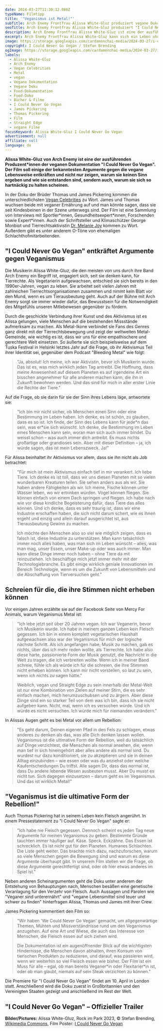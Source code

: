 ```yaml
---
date: 2024-03-27T11:30:12.086Z
typeName: Filmtipp
title: '"Veganismus ist Metal!"'
subTitle: Arch Enemy Frontfrau Alissa White-Gluz produziert vegane Doku
seoTitle: Arch Enemy Frontfrau Alissa White-Gluz produziert "I Could Never Go Vegan"
description: Arch Enemy Frontfrau Alissa White-Gluz ist eine der ausführenden Produzent*innen der neuen veganen Doku "I Could Never Go Vegan". Schaut Euch hier den Trailer an und erfahrt alles über den Film!
excerpt: Arch Enemy Frontfrau Alissa White-Gluz kann sich ein Leben ohne den Kampf für Tierrechte nicht vorstellen. Jetzt hat die Musikerin und Aktivistin als ausführende Produzentin der neuen veganen Doku "I Could Never Go Vegan" einen weiteren wichtigen Meilenstein gesetzt. Lest hier alles über den bahnbrechenden Film!
image: https://storage.googleapis.com/cardamonchai-media/2024-03-27/i-could-never-go-vegan-alissa-white-gluz-soundsvegan-com-1-jpg-imagine-181828_626b70_1024_768/640.webp
copyright: I Could Never Go Vegan / Stefan Brending
ogImage: https://storage.googleapis.com/cardamonchai-media/2024-03-27/i-could-never-go-vegan-alissa-white-gluz-soundsvegan-com-og-jpg-imagine-181818_474e51_1200_628/640.webp
labels:
  - Alissa White-Gluz
  - Arch Enemy
  - Vegan Celebrities
  - Metal
  - vegan
  - Vegane Dokumentation
  - Vegane Doku
  - Food-Dokumentation
  - Food-Doku
  - Bücher & Filme
  - I Could Never Go Vegan
  - James Pickering
  - Thomas Pickering
  - Film
  - Straight Edge
  - vegane Filme
focusKeyword: Alissa White-Gluz I Could Never Go Vegan
advertisement: null
affiliate: null
language: de
---
```


**Alissa White-Gluz von Arch Enemy ist eine der ausführenden Produzent\*innen der veganen Dokumentation "I Could Never Go Vegan". Der Film soll einige der bekanntesten Argumente gegen die vegane Lebensweise entkräften und nicht nur zeigen, warum sie keinen Sinn ergeben und wie sie entstanden sind, sondern auch, warum sie sich so hartnäckig zu halten scheinen.**

In der Doku der Brüder Thomas und James Pickering kommen die unterschiedlichsten [Vegan Celebrities](tag/vegan-celebrities) zu Wort. James und Thomas wuchsen beide mit veganer Ernährung auf und man könnte sagen, dass sie seit Kindesbeinen in der Szene unterwegs sind. Der Film ist eine Sammlung von Interviews mit Sportler\*innen, Gesundheitsexpert\*innen, Forschenden sowie Expert\*innen. Auch der Schriftsteller und Klimaschützer George Monbiot und Tierrechtsaktivistin [Dr. Melanie Joy](/2019/03/warum-wir-hunde-lieben-schweine-essen-und-kuehe-anziehen/) kommen zu Wort. Außerdem gibt es unter anderem O-Töne von ehemaligen Schlachthofmitarbeitenden.

## "I Could Never Go Vegan" entkräftet Argumente gegen Veganismus

Die Musikerin Alissa White-Gluz, die den meisten von uns durch ihre Band Arch Enemy ein Begriff ist, engagiert sich, seit sie denken kann, für Tierrechte. Als Vegetarierin aufgewachsen, entschied sie sich bereits in den 1990er-Jahren, vegan zu leben. Sie arbeitet seit vielen Jahren mit zahlreichen Tierrechtsorganisationen zusammen und nimmt kein Blatt vor den Mund, wenn es um Tierausbeutung geht. Auch auf der Bühne mit Arch Enemy sorgt sie immer wieder dafür, das Bewusstsein für die Notwendigkeit des Mitgefühls unseren Mitlebewesen gegenüber zu fördern.

Durch die geschickte Verbindung ihrer Kunst und des Aktivismus ist es Alissa gelungen, viele Menschen auf die bestehenden Missstände aufmerksam zu machen. Als Metal-Ikone verbindet sie Fans des Genres ganz direkt mit der Tierrechtsbewegung und zeigt der weltweiten Metal-Gemeinde, wie wichtig es ist, dass wir uns für eine empathischere und gerechtere Welt einsetzen. So äußerte sie sich beispielsweise auf dem Tuska Festival in Helsinki letztes Jahr auf die Frage, ob ihr Aktivismus Teil ihrer Identität sei, gegenüber dem Podcast "Bleeding Metal" wie folgt:

> "Ja, absolut! Ich meine, ich war Aktivistin, bevor ich Musikerin wurde. Das ist es, was mich wirklich jeden Tag antreibt. Die Hoffnung, dass meine Anwesenheit auf diesem Planeten es auf irgendeine Art ein bisschen angenehmer für alle anderen machen kann, die ihn in Zukunft bewohnen werden. Und das sind für mich in aller erster Linie die Rechte der Tiere."

Auf die Frage, ob sie darin für sie der Sinn ihres Lebens läge, antwortete sie:

> "Ich bin mir nicht sicher, ob Menschen einen Sinn oder eine Bestimmung im Leben haben. Ich denke, es ist schön, zu glauben, dass es so ist. Ich finde, der Sinn des Lebens kann für jede\*n das sein, was er\*sie sich wünscht. Ich denke, die Bestimmung im Leben eines Menschen kann sein, woran man sich auch immer bindet. Du weisst schon – was auch immer dich antreibt. Es muss nichts großartige oder grandioses sein. Aber mit dieser Definition – ja, ich würde sagen, das ist mein Lebenszweck. Ja!"

Für Alissa beinhaltet ihr Aktivismus vor allem, dass sie ihn nicht als Job betrachtet:

> "Für mich ist mein Aktivismus einfach tief in mir verankert. Ich liebe Tiere. Ich denke es ist toll, dass wir uns diesen Planeten mit so vielen wunderbaren Kreaturen teilen. Sie sehen anders aus als wir. Sie haben andere Fähigkeiten als wir. Ich meine, Fische können unter Wasser leben, wo wir ertrinken würden. Vögel können fliegen. Sie können einfach von einem Dach springen und fliegen. Ich habe nach wie vor diese kindliche Begeisterung dafür, dass Tiere das alles können. Und ich denke, dass es sehr traurig ist, dass wir eine Industrie erschaffen haben, die sich nicht darum schert, wie es ihnen ergeht und einzig und allein darauf ausgerichtet ist, aus Tierausbeutung Gewinn zu machen.
>
> Ich möchte den Menschen also so viel wie möglich zeigen, dass es falsch ist, diese Industrie zu unterstützen. Man kann tatsächlich immer noch alles haben, was man sich im Leben wünscht – alles, was man mag, unser Essen, unser Make-up oder was auch immer. Man kann diese Dinge immer noch haben – ohne Tiere da mit reinzuziehen. Ich beschäftige mich jetzt immer mehr mit der Technologiebranche. Es gibt einige wirklich geniale Innovationen im Bereich Technologie, wenn es um die Zukunft von Lebensmitteln und die Abschaffung von Tierversuchen geht."

## Schreien für die, die ihre Stimmen nicht erheben können

Vor einigen Jahren erzählte sie auf der Facebook Seite von Mercy For Animals, warum Veganismus Metal ist:

> "Ich lebe jetzt seit über 20 Jahren vegan. Ich war Veganerin, bevor ich Musikerin wurde. Ich habe in meinem ganzen Leben kein Fleisch gegessen. Ich bin in einem komplett vegetarischen Haushalt aufgewachsen also war der Veganismus für mich der logische nächste Schritt. Als ich angefangen habe, Musik zu machen, gab es nichts, über das ich mehr reden wollte, als Tierrechte. Ich habe also diese harte, passionierte Form der Musik genutzt, die Nachricht in die Welt zu tragen, die ich verbreiten wollte. Wenn ich in meiner Band schreie, fühle ich als würde ich für die schreien, die ihre Stimmen nicht erheben können. Ich kann mir nicht vorstellen, so laut zu sein, wenn ich nichts zu sagen hätte."
>
> Weiblich, vegan und Straight Edge zu sein innerhalb der Metal-Welt ist nur eine Kombination von Zielen auf meiner Stirn, die es sehr einfach machen, mich herumzuschubsen und zu ärgern. Aber diese Dinge sind ein so starker Teil von dem was ich bin, dass ich sie nicht aufgeben kann. Nicht, mal, wenn ich es versuchen würde. Und ich würde es nicht versuchen. Ich würde mich für niemanden verändern."

In Alissas Augen geht es bei Metal vor allem um Rebellion:

> "Es geht darum, Deinen eigenen Pfad in den Fels zu schlagen, etwas anderes zu denken als das, was alle Dich denken lassen wollen. Veganismus ist die ultimative Form der Rebellion, weil du tatsächlich auf Dinge verzichtest, die Menschen als normal ansehen, die, wenn man tief in sich hineingehört aber alles andere als normal sind. Du wurdest nur dazu konditioniert, sie zu akzeptieren und sie in deinen Alltag einzubinden – wie essen oder was du anziehst oder welche Kaufentscheidungen Du triffst. Alle sagen Dir, dass das normal ist, dass Du andere lebende Wesen ausbeuten musst. Aber Du musst es nicht tun. Sich dagegen einzusetzen – darum geht es im Veganismus. Und das ist wirklich Metal!"

## "Veganismus ist die ultimative Form der Rebellion!"

Auch Thomas Pickering hat in seinem Leben kein Fleisch angerührt. In einem Pressestatement zu "I Could Never Go Vegan" sagte er:

> "Ich habe nie Fleisch gegessen. Dennoch scheint es jeden Tag neue Argumente für meinen Veganismus zu geben. Bestimmte Gründe tauchten immer häufiger auf. Käse. Speck. Eckzähne. Das Essen ist schrecklich. Es ist nicht gut für den Planeten. Humanes Schlachten. Die Liste geht weiter. Das brachte mich dazu, nachzuforschen, warum so viele Menschen gegen die Bewegung sind und warum es diese Argumente überhaupt gibt. In unserem Film stellen wir die Frage, ob diese Argumente gerechtfertigt sind, oder ob hier etwas anderes im Spiel ist."

Neben anderen Scheinargumenten geht die Doku unter anderem der Entstehung von Behauptungen nach, Menschen besäßen eine genetische Veranlagung für den Verzehr von Fleisch. Auch Aussagen und Parolen wie "Veganer sind unterernährt" und "vegane Lebensmittel sind teuer und schwer zu finden" hinterfragen Alissa, Thomas und James mit ihrer Crew.

James Pickering kommentiert den Film so:

> "Wir haben 'We Could Never Go Vegan' gemacht, um allgegenwärtige Themen, Mühten und Missverständnisse rund um den Veganismus anzugehen. Auf eine Art und Wiese, die auch das Interesse von Menschen, die Fleisch essen auf sich ziehen wird.
>
> Die Dokumentation ist ein augenöffnender Blick auf die wichtigsten Hindernisse, die Menschen davon abhalten, ihren Konsum von tierischen Produkten zu reduzieren, und darauf, was passieren wird, wenn wir weiterhin so viel Fleisch essen wie bisher. Der Film ist ein Muss für alle – egal, ob man bereits Veganer\*in oder Flexitarier\*in ist, oder ob man glaubt, niemals auf sein Steak verzichten zu können."

Die Premiere für "I Could Never Go Vegan" findet am 10. April in London statt. Anschließend wird die Doku zuerst in Großbritannien und den Vereinigten Staaten gezeigt und anschließend im Rest der Welt.

## "I Could Never Go Vegan" – Offizieller Trailer

<YouTube id="bkUU5geAsiE" />

**Bilder/Pictures:** Alissa White-Gluz, Rock im Park 2023, © Stefan Brending, [Wikimedia Commons](https://commons.wikimedia.org/wiki/File:2023_Rock_im_Park_-_Arch_Enemy_-_Alissa_White-Gluz_-_by_2eight_-_ZSC5019.jpg), Film Poster: [I Could Never Go Vegan](https://icouldnevergovegan.co.uk/)
